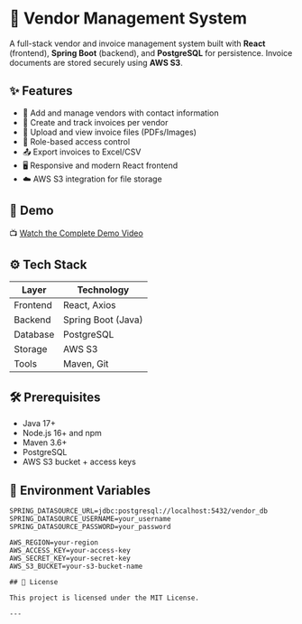 # 🧾 Vendor Management System

A full-stack vendor and invoice management system built with **React** (frontend), **Spring Boot** (backend), and **PostgreSQL** for persistence. Invoice documents are stored securely using **AWS S3**.

## ✨ Features

- 📇 Add and manage vendors with contact information
- 🧾 Create and track invoices per vendor
- 📁 Upload and view invoice files (PDFs/Images)
- 🔐 Role-based access control
- 📤 Export invoices to Excel/CSV
- 🖥️ Responsive and modern React frontend
- ☁️ AWS S3 integration for file storage

## 🎥 Demo

📺 [Watch the Complete Demo Video](https://drive.google.com/file/d/13TgXO_-mJ-c0pVNAoyepE6WELNqucYQo/view?usp=sharing)

## ⚙️ Tech Stack

| Layer       | Technology         |
|-------------|--------------------|
| Frontend    | React, Axios       |
| Backend     | Spring Boot (Java) |
| Database    | PostgreSQL         |
| Storage     | AWS S3             |
| Tools       | Maven, Git         |

## 🛠️ Prerequisites

- Java 17+
- Node.js 16+ and npm
- Maven 3.6+
- PostgreSQL
- AWS S3 bucket + access keys

## 🔧 Environment Variables

```env
SPRING_DATASOURCE_URL=jdbc:postgresql://localhost:5432/vendor_db
SPRING_DATASOURCE_USERNAME=your_username
SPRING_DATASOURCE_PASSWORD=your_password

AWS_REGION=your-region
AWS_ACCESS_KEY=your-access-key
AWS_SECRET_KEY=your-secret-key
AWS_S3_BUCKET=your-s3-bucket-name

## 📄 License

This project is licensed under the MIT License.

---
